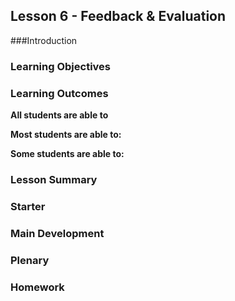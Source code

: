 ## Lesson 6 - Feedback & Evaluation

###Introduction



### Learning Objectives



### Learning Outcomes

**All students are able to**




**Most students are able to:**




**Some students are able to:**





### Lesson Summary



### Starter



### Main Development



### Plenary



### Homework




